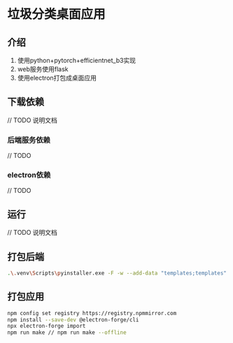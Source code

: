 # 垃圾分类桌面应用

## 介绍

1. 使用python+pytorch+efficientnet_b3实现
2. web服务使用flask
3. 使用electron打包成桌面应用

## 下载依赖
// TODO 说明文档

### 后端服务依赖
// TODO 
### electron依赖
// TODO 
## 运行
// TODO 说明文档

## 打包后端
```bash
.\.venv\Scripts\pyinstaller.exe -F -w --add-data "templates;templates" --add-data "static;static" --add-data "log;log" --add-data ".\.venv\Lib\site-packages\flask_bootstrap\templates;flask_bootstrap/templates" --icon="static/favicon.png" app.py
```

## 打包应用
```bash
npm config set registry https://registry.npmmirror.com
npm install --save-dev @electron-forge/cli
npx electron-forge import
npm run make // npm run make --offline
```

